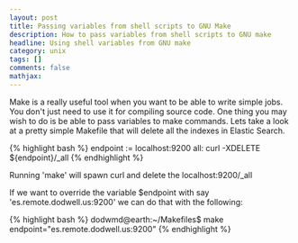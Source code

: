 ```yaml
---
layout: post
title: Passing variables from shell scripts to GNU Make
description: How to pass variables from shell scripts to GNU make
headline: Using shell variables from GNU make
category: unix
tags: []
comments: false
mathjax:
---
```


Make is a really useful tool when you want to be able to write simple jobs. You don't just need to use it for compiling source code. One thing you may wish to do is be able to pass variables to make commands. Lets take a look at a pretty simple Makefile that will delete all the indexes in Elastic Search.

{% highlight bash %}
endpoint := localhost:9200
all:
        curl -XDELETE ${endpoint}/_all
{% endhighlight %}
 
Running 'make' will spawn curl and delete the localhost:9200/_all

If we want to override the variable $endpoint with say 'es.remote.dodwell.us:9200' we can do that with the following:

{% highlight bash %}
dodwmd@earth:~/Makefiles$ make endpoint="es.remote.dodwell.us:9200"
{% endhighlight %} 
